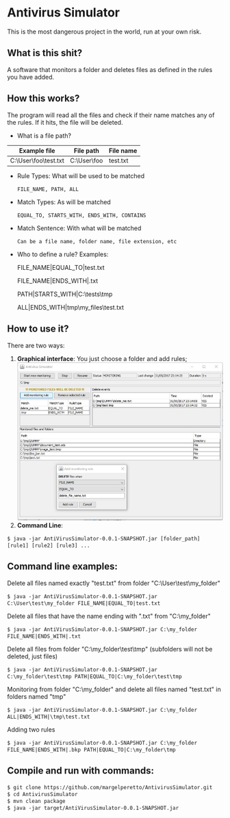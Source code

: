 # Antivirus Simulator
This is the most dangerous project in the world, run at your own risk.
## What is this shit?
A software that monitors a folder and deletes files as defined in the rules you have added.
## How this works?
The program will read all the files and check if their name matches any of the rules. If it hits, the file will be deleted.

* What is a file path?  

Example file | File path | File name
-------------|-----------|----------
C:\User\foo\test.txt | C:\User\foo | test.txt

* Rule Types: What will be used to be matched
    ```
    FILE_NAME, PATH, ALL
    ```
* Match Types: As will be matched
    ```
    EQUAL_TO, STARTS_WITH, ENDS_WITH, CONTAINS
    ```
* Match Sentence: With what will be matched
    ```
    Can be a file name, folder name, file extension, etc
    ```
* Who to define a rule? Examples:
  
    FILE_NAME|EQUAL_TO|test.txt
    
    FILE_NAME|ENDS_WITH|.txt
    
    PATH|STARTS_WITH|C:\tests\tmp
    
    ALL|ENDS_WITH|tmp\my_files\test.txt
    
## How to use it?
There are two ways:
1. **Graphical interface**: You just choose a folder and add rules;
![alt text](https://github.com/margelperetto/AntivirusSimulator/blob/master/screenshot.JPG "ScreenShot")
1. **Command Line**:
```
$ java -jar AntiVirusSimulator-0.0.1-SNAPSHOT.jar [folder_path] [rule1] [rule2] [rule3] ...
```
## Command line examples:
Delete all files named exactly "test.txt" from folder "C:\User\test\my_folder"
```
$ java -jar AntiVirusSimulator-0.0.1-SNAPSHOT.jar C:\User\test\my_folder FILE_NAME|EQUAL_TO|test.txt
```
Delete all files that have the name ending with ".txt" from "C:\my_folder"
```
$ java -jar AntiVirusSimulator-0.0.1-SNAPSHOT.jar C:\my_folder FILE_NAME|ENDS_WITH|.txt
```
Delete all files from folder "C:\my_folder\test\tmp" (subfolders will not be deleted, just files)
```
$ java -jar AntiVirusSimulator-0.0.1-SNAPSHOT.jar C:\my_folder\test\tmp PATH|EQUAL_TO|C:\my_folder\test\tmp
```
Monitoring from folder "C:\my_folder" and delete all files named "test.txt" in folders named "tmp"
```
$ java -jar AntiVirusSimulator-0.0.1-SNAPSHOT.jar C:\my_folder ALL|ENDS_WITH|\tmp\test.txt
```
Adding two rules
```
$ java -jar AntiVirusSimulator-0.0.1-SNAPSHOT.jar C:\my_folder FILE_NAME|ENDS_WITH|.bkp PATH|EQUAL_TO|C:\my_folder\tmp
```

## Compile and run with commands:
```
$ git clone https://github.com/margelperetto/AntivirusSimulator.git
$ cd AntivirusSimulator
$ mvn clean package
$ java -jar target/AntiVirusSimulator-0.0.1-SNAPSHOT.jar
```
